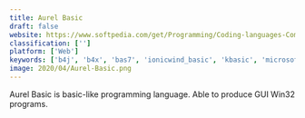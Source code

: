 ```yaml
---
title: Aurel Basic
draft: false 
website: https://www.softpedia.com/get/Programming/Coding-languages-Compilers/Aurel-Basic.shtml
classification: ['']
platform: ['Web']
keywords: ['b4j', 'b4x', 'bas7', 'ionicwind_basic', 'kbasic', 'microsoft_visual_studio', 'powerbasic', 'purebasic', 'winfbe']
image: 2020/04/Aurel-Basic.png
---
```

Aurel Basic is basic-like programming language.
Able to produce GUI Win32 programs.